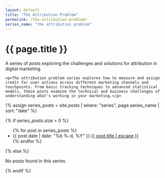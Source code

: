 ```yaml
---
layout: default
title: "The Attribution Problem"
permalink: /the-attribution-problem/
series_name: "the attribution problem"
---
```


<div class="series-page">
  <h1 class="series-title">{{ page.title }}</h1>
  
  <div class="series-description">
    <p>A series of posts exploring the challenges and solutions for attribution in digital marketing.</p>
    
    <p>The attribution problem series explores how to measure and assign credit for user actions across different marketing channels and touchpoints. From basic tracking techniques to advanced statistical models, these posts examine the technical and business challenges of understanding what's working in your marketing.</p>
  </div>
  
  {% assign series_posts = site.posts | where: "series", page.series_name | sort: "date" %}
  
  {% if series_posts.size > 0 %}
    <ul class="post-list">
      {% for post in series_posts %}
      <li>
        <span class="post-meta">{{ post.date | date: "%b %-d, %Y" }}</span>
        <a class="post-link" href="{{ post.url | relative_url }}">
          {{ post.title | escape }}
        </a>
      </li>
      {% endfor %}
    </ul>
  {% else %}
    <p>No posts found in this series.</p>
  {% endif %}
</div>
